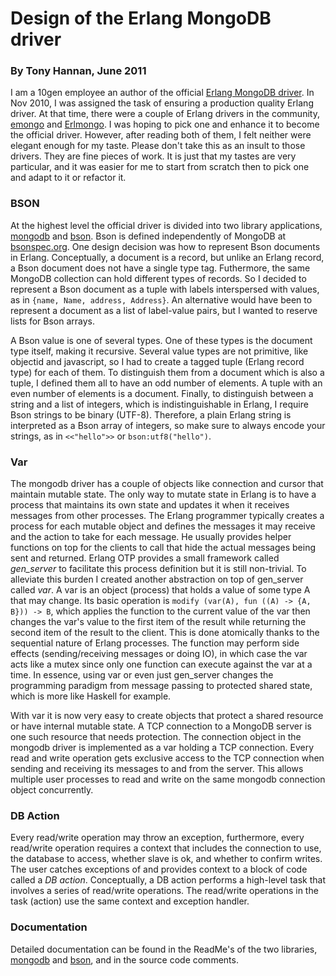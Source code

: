 # Design of the Erlang MongoDB driver
### By Tony Hannan, June 2011

I am a 10gen employee an author of the official [Erlang MongoDB driver](http://github.com/TonyGen/mongodb-erlang). In Nov 2010, I was assigned the task of ensuring a production quality Erlang driver. At that time, there were a couple of Erlang drivers in the community, [emongo](http://bitbucket.org/rumataestor/emongo) and [Erlmongo](http://github.com/wpntv/erlmongo). I was hoping to pick one and enhance it to become the official driver. However, after reading both of them, I felt neither were elegant enough for my taste. Please don't take this as an insult to those drivers. They are fine pieces of work. It is just that my tastes are very particular, and it was easier for me to start from scratch then to pick one and adapt to it or refactor it.

### BSON

At the highest level the official driver is divided into two library applications, [mongodb](http://github.com/TonyGen/mongodb-erlang) and [bson](http://github.com/TonyGen/bson-erlang). Bson is defined independently of MongoDB at [bsonspec.org](http://bsonspec.org). One design decision was how to represent Bson documents in Erlang. Conceptually, a document is a record, but unlike an Erlang record, a Bson document does not have a single type tag. Futhermore, the same MongoDB collection can hold different types of records. So I decided to represent a Bson document as a tuple with labels interspersed with values, as in `{name, Name, address, Address}`. An alternative would have been to represent a document as a list of label-value pairs, but I wanted to reserve lists for Bson arrays.

A Bson value is one of several types. One of these types is the document type itself, making it recursive. Several value types are not primitive, like objectid and javascript, so I had to create a tagged tuple (Erlang record type) for each of them. To distinguish them from a document which is also a tuple, I defined them all to have an odd number of elements. A tuple with an even number of elements is a document. Finally, to distinguish between a string and a list of integers, which is indistinguishable in Erlang, I require Bson strings to be binary (UTF-8). Therefore, a plain Erlang string is interpreted as a Bson array of integers, so make sure to always encode your strings, as in `<<"hello">>` or `bson:utf8("hello")`.

### Var

The mongodb driver has a couple of objects like connection and cursor that maintain mutable state. The only way to mutate state in Erlang is to have a process that maintains its own state and updates it when it receives messages from other processes. The Erlang programmer typically creates a process for each mutable object and defines the messages it may receive and the action to take for each message. He usually provides helper functions on top for the clients to call that hide the actual messages being sent and returned. Erlang OTP provides a small framework called *gen_server* to facilitate this process definition but it is still non-trivial. To alleviate this burden I created another abstraction on top of gen_server called *var*. A var is an object (process) that holds a value of some type A that may change. Its basic operation is `modify (var(A), fun ((A) -> {A, B})) -> B`, which applies the function to the current value of the var then changes the var's value to the first item of the result while returning the second item of the result to the client. This is done atomically thanks to the sequential nature of Erlang processes. The function may perform side effects (sending/receiving messages or doing IO), in which case the var acts like a mutex since only one function can execute against the var at a time. In essence, using var or even just gen_server changes the programming paradigm from message passing to protected shared state, which is more like Haskell for example.

With var it is now very easy to create objects that protect a shared resource or have internal mutable state. A TCP connection to a MongoDB server is one such resource that needs protection. The connection object in the mongodb driver is implemented as a var holding a TCP connection. Every read and write operation gets exclusive access to the TCP connection when sending and receiving its messages to and from the server. This allows multiple user processes to read and write on the same mongodb connection object concurrently.

### DB Action

Every read/write operation may throw an exception, furthermore, every read/write operation requires a context that includes the connection to use, the database to access, whether slave is ok, and whether to confirm writes. The user catches exceptions of and provides context to a block of code called a *DB action*. Conceptually, a DB action performs a high-level task that involves a series of read/write operations. The read/write operations in the task (action) use the same context and exception handler.

### Documentation

Detailed documentation can be found in the ReadMe's of the two libraries, [mongodb](http://github.com/TonyGen/mongodb-erlang#readme) and [bson](http://github.com/TonyGen/bson-erlang#readme), and in the source code comments.


